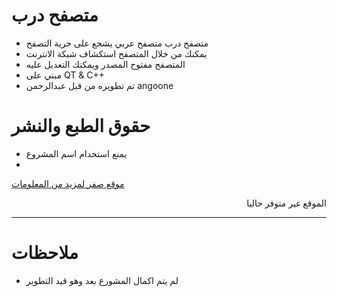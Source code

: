 # متصفح درب
* متصفح درب متصفح عربي يشجع على حرية التصفح
* يمكنك من خلال المتصفح استكشاف شبكة الانترنت
* المتصفح مفتوح المصدر ويمكنك التعديل عليه
* مبني على 
QT & C++
* تم تطويره من قبل عبدالرحمن angoone

# حقوق الطبع والنشر

* يمنع استخدام اسم المشروع
* <html>
<a href="https://abdo-g27.github.io/zero_team/index.html" >موقع صفر لمزيد من المعلومات </a>
<br/><p align="right">الموقع غير متوفر حاليا</p>
<hr/>
</html>

# ملاحظات
* لم يتم اكمال المشورع بعد وهو قيد التطوير
